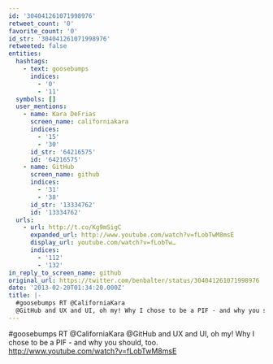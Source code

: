 ```yaml
---
id: '304041261071998976'
retweet_count: '0'
favorite_count: '0'
id_str: '304041261071998976'
retweeted: false
entities:
  hashtags:
    - text: goosebumps
      indices:
        - '0'
        - '11'
  symbols: []
  user_mentions:
    - name: Kara DeFrias
      screen_name: californiakara
      indices:
        - '15'
        - '30'
      id_str: '64216575'
      id: '64216575'
    - name: GitHub
      screen_name: github
      indices:
        - '31'
        - '38'
      id_str: '13334762'
      id: '13334762'
  urls:
    - url: http://t.co/Kg9mSigC
      expanded_url: http://www.youtube.com/watch?v=fLobTwM8msE
      display_url: youtube.com/watch?v=fLobTw…
      indices:
        - '112'
        - '132'
in_reply_to_screen_name: github
original_url: https://twitter.com/benbalter/status/304041261071998976
date: '2013-02-20T01:34:20.000Z'
title: |-
  #goosebumps RT @CaliforniaKara
  @GitHub and UX and UI, oh my! Why I chose to be a PIF - and why you s…
---
```


#goosebumps RT @CaliforniaKara
@GitHub and UX and UI, oh my! Why I chose to be a PIF - and why you should, too. http://www.youtube.com/watch?v=fLobTwM8msE